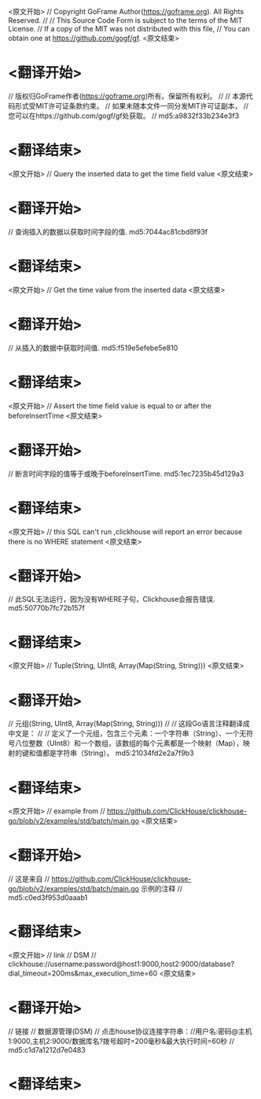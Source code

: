 
<原文开始>
// Copyright GoFrame Author(https://goframe.org). All Rights Reserved.
//
// This Source Code Form is subject to the terms of the MIT License.
// If a copy of the MIT was not distributed with this file,
// You can obtain one at https://github.com/gogf/gf.
<原文结束>

# <翻译开始>
// 版权归GoFrame作者(https://goframe.org)所有。保留所有权利。
//
// 本源代码形式受MIT许可证条款约束。
// 如果未随本文件一同分发MIT许可证副本，
// 您可以在https://github.com/gogf/gf处获取。
// md5:a9832f33b234e3f3
# <翻译结束>


<原文开始>
// Query the inserted data to get the time field value
<原文结束>

# <翻译开始>
// 查询插入的数据以获取时间字段的值. md5:7044ac81cbd8f93f
# <翻译结束>


<原文开始>
// Get the time value from the inserted data
<原文结束>

# <翻译开始>
// 从插入的数据中获取时间值. md5:f519e5efebe5e810
# <翻译结束>


<原文开始>
// Assert the time field value is equal to or after the beforeInsertTime
<原文结束>

# <翻译开始>
// 断言时间字段的值等于或晚于beforeInsertTime. md5:1ec7235b45d129a3
# <翻译结束>


<原文开始>
// this SQL can't run ,clickhouse will report an error because there is no WHERE statement
<原文结束>

# <翻译开始>
// 此SQL无法运行，因为没有WHERE子句，Clickhouse会报告错误. md5:50770b7fc72b157f
# <翻译结束>


<原文开始>
// Tuple(String, UInt8, Array(Map(String, String)))
<原文结束>

# <翻译开始>
// 元组(String, UInt8, Array(Map(String, String)))
// 
// 这段Go语言注释翻译成中文是：
// 
// 定义了一个元组，包含三个元素：一个字符串（String）、一个无符号八位整数（UInt8）和一个数组，该数组的每个元素都是一个映射（Map），映射的键和值都是字符串（String）。 md5:21034fd2e2a7f9b3
# <翻译结束>


<原文开始>
	// example from
	// https://github.com/ClickHouse/clickhouse-go/blob/v2/examples/std/batch/main.go
<原文结束>

# <翻译开始>
// 这是来自
// https://github.com/ClickHouse/clickhouse-go/blob/v2/examples/std/batch/main.go 示例的注释
// md5:c0ed3f953d0aaab1
# <翻译结束>


<原文开始>
	// link
	// DSM
	// clickhouse://username:password@host1:9000,host2:9000/database?dial_timeout=200ms&max_execution_time=60
<原文结束>

# <翻译开始>
// 链接
// 数据源管理(DSM)
// 点击house协议连接字符串：//用户名:密码@主机1:9000,主机2:9000/数据库名?拨号超时=200毫秒&最大执行时间=60秒
// md5:c1d7a1212d7e0483
# <翻译结束>

